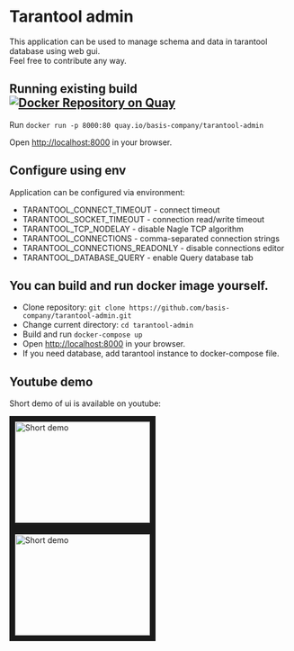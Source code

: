 # Tarantool admin
This application can be used to manage schema and data in tarantool database using web gui.  
Feel free to contribute any way.

## Running existing build [![Docker Repository on Quay](https://quay.io/repository/basis-company/tarantool-admin/status "Docker Repository on Quay")](https://quay.io/repository/basis-company/tarantool-admin)
Run `docker run -p 8000:80 quay.io/basis-company/tarantool-admin`

Open [http://localhost:8000](http://localhost:8000) in your browser.

## Configure using env
Application can be configured via environment:
* TARANTOOL_CONNECT_TIMEOUT - connect timeout
* TARANTOOL_SOCKET_TIMEOUT - connection read/write timeout
* TARANTOOL_TCP_NODELAY - disable Nagle TCP algorithm
* TARANTOOL_CONNECTIONS - comma-separated connection strings
* TARANTOOL_CONNECTIONS_READONLY - disable connections editor
* TARANTOOL_DATABASE_QUERY - enable Query database tab

## You can build and run docker image yourself.
* Clone repository: `git clone https://github.com/basis-company/tarantool-admin.git`
* Change current directory: `cd tarantool-admin`
* Build and run `docker-compose up`
* Open [http://localhost:8000](http://localhost:8000) in your browser.
* If you need database, add tarantool instance to docker-compose file.

## Youtube demo
Short demo of ui is available on youtube:

<a href="https://www.youtube.com/watch?v=ApPbFvcozPE" target="_blank"><img src="http://img.youtube.com/vi/ApPbFvcozPE/0.jpg" alt="Short demo" width="240" height="180" border="10" /></a>
<a href="https://www.youtube.com/watch?v=ApPbFvcozPE" target="_blank"><img src="http://img.youtube.com/vi/ApPbFvcozPE/0.jpg" alt="Short demo" width="240" height="180" border="10" /></a>

